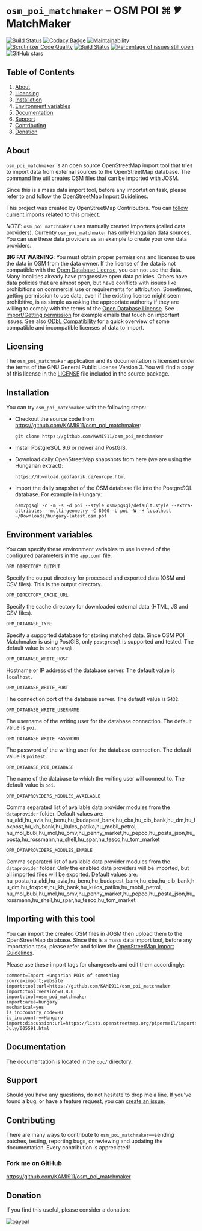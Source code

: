 # `osm_poi_matchmaker` – OSM POI ⌘ 🎔 MatchMaker

[![Build Status](https://api.travis-ci.org/KAMI911/osm_poi_matchmaker.svg?branch=master)](https://travis-ci.org/KAMI911/osm_poi_matchmaker/)
[![Codacy Badge](https://api.codacy.com/project/badge/Grade/7fa248270de94705a4ddc956ca710ce3)](https://www.codacy.com/app/KAMI911/osm_poi_matchmaker?utm_source=github.com&amp;utm_medium=referral&amp;utm_content=KAMI911/osm_poi_matchmaker&amp;utm_campaign=Badge_Grade)
[![Maintainability](https://api.codeclimate.com/v1/badges/710ad0cde398623b864b/maintainability)](https://codeclimate.com/github/KAMI911/osm_poi_matchmaker/maintainability)
[![Scrutinizer Code Quality](https://scrutinizer-ci.com/g/KAMI911/osm_poi_matchmaker/badges/quality-score.png?b=master)](https://scrutinizer-ci.com/g/KAMI911/osm_poi_matchmaker/?branch=master)
[![Build Status](https://scrutinizer-ci.com/g/KAMI911/osm_poi_matchmaker/badges/build.png?b=master)](https://scrutinizer-ci.com/g/KAMI911/osm_poi_matchmaker/build-status/master)
[![Percentage of issues still open](http://isitmaintained.com/badge/open/KAMI911/osm_poi_matchmaker.svg)](http://isitmaintained.com/project/KAMI911/osm_poi_matchmaker "Percentage of issues still open")
![GitHub stars](https://img.shields.io/github/stars/KAMI911/osm_poi_matchmaker?style=social)

## Table of Contents

1. [About][About]
2. [Licensing][Licensing]
3. [Installation][Installation]
4. [Environment variables][Environment variables]
5. [Documentation][Documentation]
6. [Support][Support]
7. [Contributing][Contributing]
8. [Donation][Donation]

## About

`osm_poi_matchmaker` is an open source OpenStreetMap import tool that tries to import data
from external sources to the OpenStreetMap database. The command line util creates OSM files
that can be imported with JOSM.

Since this is a mass data import tool, before any importation task, please refer to and follow
the [OpenStreetMap Import Guidelines](https://wiki.openstreetmap.org/wiki/Import/Guidelines).

This project was created by OpenStreetMap Contributors. You can [follow current imports](https://wiki.openstreetmap.org/wiki/Hungary/Importálás/POI_adatok)
related to this project.

*NOTE*: `osm_poi_matchmaker` uses manually created importers (called data providers). Currenty
`osm_poi_matchmaker` has only Hungarian data sources. You can use these data providers as an example
to create your own data providers.

**BIG FAT WARNING**: You must obtain proper permissions and licenses to use the data in OSM from the
data owner. If the license of the data is not compatible with the [Open Database License](https://wiki.openstreetmap.org/wiki/Open_Database_License),
you can not use the data. Many localities already have progressive open data policies.
Others have data policies that are almost open, but have conflicts with issues like prohibitions
on commercial use or requirements for attribution. Sometimes, getting permission to use data, even
if the existing license might seem prohibitive, is as simple as asking the appropriate authority if
they are willing to comply with the terms of the [Open Database License](https://wiki.openstreetmap.org/wiki/Open_Database_License). See
[Import/Getting permission](https://wiki.openstreetmap.org/wiki/Import/Getting_permission) for example emails that touch on important issues. See also [ODbL
Compatibility](https://wiki.openstreetmap.org/wiki/Import/ODbL_Compatibility) for a quick overview of some compatible and incompatible licenses of data to import.

## Licensing

The `osm_poi_matchmaker` application and its documentation is licensed under the terms of the GNU
General Public License Version 3. You will find a copy of this license in the
[LICENSE](LICENSE) file included in the source package.

## Installation

You can try `osm_poi_matchmaker` with the following steps:

* Checkout the source code from <https://github.com/KAMI911/osm_poi_matchmaker>:

      git clone https://github.com/KAMI911/osm_poi_matchmaker

* Install PostgreSQL 9.6 or newer and PostGIS.

* Download daily OpenStreetMap snapshots from here (we are using the Hungarian extract):

      https://download.geofabrik.de/europe.html

* Import the daily snapshot of the OSM database file into the PostgreSQL database. For example in Hungary:

      osm2pgsql -c -m -s -d poi --style osm2pgsql/default.style --extra-attributes --multi-geometry -C 8000 -U poi -W -H localhost ~/Downloads/hungary-latest.osm.pbf


## Environment variables

You can specify these environment variables to use instead of the configured parameters in the `app.conf` file.

	OPM_DIRECTORY_OUTPUT

Specify the output directory for processed and exported data (OSM and CSV files). This is the output directory.

	OPM_DIRECTORY_CACHE_URL

Specify the cache directory for downloaded external data (HTML, JS and CSV files).

	OPM_DATABASE_TYPE

Specify a supported database for storing matched data. Since OSM POI Matchmaker is using PostGIS,
only `postgresql` is supported and tested. The default value is `postgresql`.

	OPM_DATABASE_WRITE_HOST

Hostname or IP address of the database server. The default value is `localhost`.

	OPM_DATABASE_WRITE_PORT

The connection port of the database server. The default value is `5432`.

	OPM_DATABASE_WRITE_USERNAME

The username of the writing user for the database connection. The default value is `poi`.

	OPM_DATABASE_WRITE_PASSWORD

The password of the writing user for the database connection. The default value is `poitest`.

    OPM_DATABASE_POI_DATABASE

The name of the database to which the writing user will connect to. The default value is `poi`.

    OPM_DATAPROVIDERS_MODULES_AVAILABLE

Comma separated list of available data provider modules from the `dataprovider` folder.
Default values are:
hu_aldi,hu_avia,hu_benu,hu_budapest_bank,hu_cba,hu_cib_bank,hu_dm,hu_foxpost,hu_kh_bank,hu_kulcs_patika,hu_mobil_petrol,
hu_mol_bubi,hu_mol,hu_omv,hu_penny_market,hu_pepco,hu_posta_json,hu_posta,hu_rossmann,hu_shell,hu_spar,hu_tesco,hu_tom_market

    OPM_DATAPROVIDERS_MODULES_ENABLE

Comma separated list of available data provider modules from the `dataprovider` folder.
Only the enabled data providers will be imported, but all imported files will be exported.
Default values are:
hu_posta,hu_aldi,hu_avia,hu_benu,hu_budapest_bank,hu_cba,hu_cib_bank,hu_dm,hu_foxpost,hu_kh_bank,hu_kulcs_patika,hu_mobil_petrol,
hu_mol_bubi,hu_mol,hu_omv,hu_penny_market,hu_pepco,hu_posta_json,hu_rossmann,hu_shell,hu_spar,hu_tesco,hu_tom_market

## Importing with this tool

You can import the created OSM files in JOSM then upload them to the OpenStreetMap database.
Since this is a mass data import tool, before any importation task, please refer and follow
the [OpenStreetMap Import Guidelines](https://wiki.openstreetmap.org/wiki/Import/Guidelines).

Please use these import tags for changesets and edit them accordingly:

    comment=Import Hungarian POIs of something
    source=import;website
    import:tool:url=https://github.com/KAMI911/osm_poi_matchmaker
    import:tool:version=0.8.0
    import:tool=osm_poi_matchmaker
    import:area=hungary
    mechanical=yes
    is_in:country_code=HU
    is_in:country=Hungary
    import:discussion:url=https://lists.openstreetmap.org/pipermail/imports/2018-July/005591.html

## Documentation

The documentation is located in the [`doc/`](doc/) directory.

## Support

Should you have any questions, do not hesitate to drop me a line.
If you've found a bug, or have a feature request, you can [create an issue](https://github.com/KAMI911/osm_poi_matchmaker/issues).

## Contributing

There are many ways to contribute to `osm_poi_matchmaker`—sending patches,
testing, reporting bugs, or reviewing and updating the documentation. Every
contribution is appreciated!

### Fork me on GitHub

https://github.com/KAMI911/osm_poi_matchmaker

## Donation

If you find this useful, please consider a donation:

[![paypal](https://www.paypalobjects.com/en_US/i/btn/btn_donateCC_LG.gif)](https://www.paypal.com/cgi-bin/webscr?cmd=_s-xclick&hosted_button_id=RLQZ58B26XSLA)

<!-- TOC URLs -->
[About]: #about
[Licensing]: #licensing
[Installation]: #installation
[Environment variables]: #Environment_variables
[Documentation]: #documentation
[Support]: #support
[Contributing]: #contributing
[Donation]: #donation
